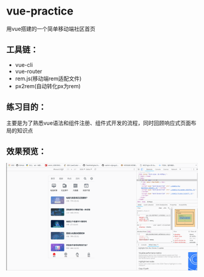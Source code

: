 # vue-practice
用vue搭建的一个简单移动端社区首页

## 工具链：
- vue-cli
- vue-router
- rem.js(移动端rem适配文件)
- px2rem(自动转化px为rem)

## 练习目的：
主要是为了熟悉vue语法和组件注册、组件式开发的流程，同时回顾响应式页面布局的知识点

## 效果预览：
![Iamge](https://github.com/ChrisLee0211/vue-practice/blob/master/example01.gif)
